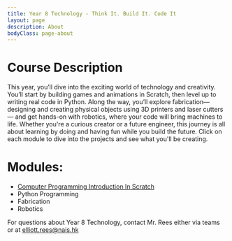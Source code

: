 ```yaml
---
title: Year 8 Technology - Think It. Build It. Code It
layout: page
description: About
bodyClass: page-about
---
```


# Course Description

This year, you’ll dive into the exciting world of technology and creativity. You’ll start by building games and animations in Scratch, then level up to writing real code in Python. Along the way, you’ll explore fabrication—designing and creating physical objects using 3D printers and laser cutters — and get hands-on with robotics, where your code will bring machines to life. Whether you're a curious creator or a future engineer, this journey is all about learning by doing and having fun while you build the future.
Click on each module to dive into the projects and see what you'll be creating.

# Modules:
- [Computer Programming Introduction In Scratch](\y8u1)
- Python Programming
- Fabrication
- Robotics

For questions about Year 8 Technology, contact Mr. Rees either via teams or at elliott.rees@nais.hk